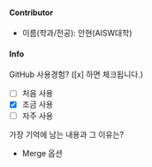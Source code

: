 #### Contributor
- 이름(학과/전공): 안현(AISW대학)

#### Info

GitHub 사용경험? ([x] 하면 체크됩니다.)
- [ ] 처음 사용
- [x] 조금 사용
- [ ] 자주 사용

가장 기억에 남는 내용과 그 이유는? 
- Merge 옵션
